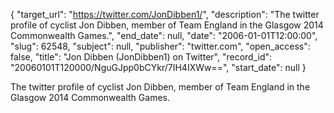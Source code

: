 {
  "target_url": "https://twitter.com/JonDibben1/", 
  "description": "The twitter profile of cyclist Jon Dibben, member of Team England in the Glasgow 2014 Commonwealth Games.", 
  "end_date": null, 
  "date": "2006-01-01T12:00:00", 
  "slug": 62548, 
  "subject": null, 
  "publisher": "twitter.com", 
  "open_access": false, 
  "title": "Jon Dibben (JonDibben1) on Twitter", 
  "record_id": "20060101T120000/NguGJpp0bCYkr/7IH4IXWw==", 
  "start_date": null
}

The twitter profile of cyclist Jon Dibben, member of Team England in the Glasgow 2014 Commonwealth Games.